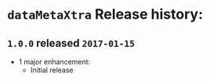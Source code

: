 # `dataMetaXtra` Release history:

## `1.0.0` released `2017-01-15`
* 1 major enhancement:
    * Initial release

